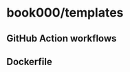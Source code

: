 # book000/templates

## GitHub Action workflows

<!-- gw-templates -->

## Dockerfile

<!-- dockerfiles -->
